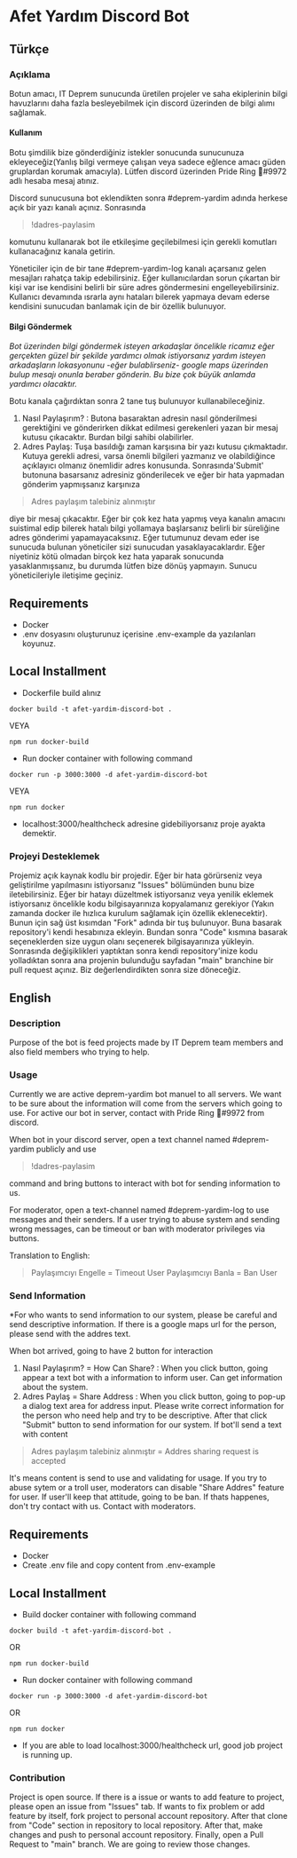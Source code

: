 # Afet Yardım Discord Bot

## Türkçe

### Açıklama

Botun amacı, IT Deprem sunucunda üretilen projeler ve saha ekiplerinin bilgi havuzlarını daha fazla besleyebilmek için discord üzerinden de bilgi alımı sağlamak.

#### Kullanım
Botu şimdilik bize gönderdiğiniz istekler sonucunda sunucunuza ekleyeceğiz(Yanlış bilgi vermeye çalışan veya sadece eğlence amacı güden gruplardan korumak amacıyla). Lütfen discord üzerinden Pride Ring 🌈#9972 adlı hesaba mesaj atınız. 

Discord sunucusuna bot eklendikten sonra #deprem-yardim adında herkese açık bir yazı kanalı açınız. Sonrasında
>!dadres-paylasim 

komutunu kullanarak bot ile etkileşime geçilebilmesi için gerekli komutları kullanacağınız kanala getirin. 

Yöneticiler için de bir tane #deprem-yardim-log kanalı açarsanız gelen mesajları rahatça takip edebilirsiniz. Eğer kullanıcılardan sorun çıkartan bir kişi var ise kendisini belirli bir süre adres göndermesini engelleyebilirsiniz. Kullanıcı devamında ısrarla aynı hataları bilerek yapmaya devam ederse kendisini sunucudan banlamak için de bir özellik bulunuyor.

#### Bilgi Göndermek
*Bot üzerinden bilgi göndermek isteyen arkadaşlar öncelikle ricamız eğer gerçekten güzel bir şekilde yardımcı olmak istiyorsanız yardım isteyen arkadaşların lokasyonunu -eğer bulablirseniz- google maps üzerinden bulup mesajı onunla beraber gönderin. Bu bize çok büyük anlamda yardımcı olacaktır.*

Botu kanala çağırdıktan sonra 2 tane tuş bulunuyor kullanabileceğiniz. 

1. Nasıl Paylaşırım? : Butona basaraktan adresin nasıl gönderilmesi gerektiğini ve gönderirken dikkat edilmesi gerekenleri yazan bir mesaj kutusu çıkacaktır. Burdan bilgi sahibi olabilirler.
2. Adres Paylaş: Tuşa basıldığı zaman karşısına bir yazı kutusu çıkmaktadır. Kutuya gerekli adresi, varsa önemli bilgileri yazmanız ve olabildiğince açıklayıcı olmanız önemlidir adres konusunda. Sonrasında'Submit' butonuna basarsanız adresiniz gönderilecek ve eğer bir hata yapmadan gönderim yapmışsanız karşınıza 

> Adres paylaşım talebiniz alınmıştır

diye bir mesaj çıkacaktır. Eğer bir çok kez hata yapmış veya kanalın amacını suistimal edip bilerek hatalı bilgi yollamaya başlarsanız belirli bir süreliğine adres gönderimi yapamayacaksınız. Eğer tutumunuz devam eder ise sunucuda bulunan yöneticiler sizi sunucudan yasaklayacaklardır. Eğer niyetiniz kötü olmadan birçok kez hata yaparak sonucunda yasaklanmışsanız, bu durumda lütfen bize dönüş yapmayın. Sunucu yöneticileriyle iletişime geçiniz.

## Requirements

* Docker
* .env dosyasını oluşturunuz içerisine .env-example da yazılanları koyunuz.

## Local Installment

* Dockerfile build alınız

```
docker build -t afet-yardim-discord-bot .
```
VEYA
```
npm run docker-build
```

* Run docker container with following command

```
docker run -p 3000:3000 -d afet-yardim-discord-bot
```
VEYA
```
npm run docker
```

* localhost:3000/healthcheck adresine gidebiliyorsanız proje ayakta demektir.


### Projeyi Desteklemek
Projemiz açık kaynak kodlu bir projedir. Eğer bir hata görürseniz veya geliştirilme yapılmasını istiyorsanız "Issues" bölümünden bunu bize iletebilirsiniz. Eğer bir hatayı düzeltmek istiyorsanız veya yenilik eklemek istiyorsanız öncelikle kodu bilgisayarınıza kopyalamanız gerekiyor (Yakın zamanda docker ile hızlıca kurulum sağlamak için özellik eklenecektir). Bunun için sağ üst kısımdan "Fork" adında bir tuş bulunuyor. Buna basarak repository'i kendi hesabınıza ekleyin. Bundan sonra "Code" kısmına basarak seçeneklerden size uygun olanı seçenerek bilgisayarınıza yükleyin. Sonrasında değişiklikleri yaptıktan sonra kendi repository'inize kodu yolladıktan sonra ana projenin bulunduğu sayfadan "main" branchine bir pull request açınız. Biz değerlendirdikten sonra size döneceğiz.

## English

### Description
Purpose of the bot is feed projects made by IT Deprem team members and also field members who trying to help.

### Usage
Currently we are active deprem-yardim bot manuel to all servers. We want to be sure about the information will come from the servers which going to use. For active our bot in server, contact with Pride Ring 🌈#9972 from discord.

When bot in your discord server, open a text channel named #deprem-yardim publicly and use

> !dadres-paylasim

command and bring buttons to interact with bot for sending information to us.

For moderator, open a text-channel named #deprem-yardim-log to use messages and their senders. If a user trying to abuse system and sending wrong messages, can be timeout or ban with moderator privileges via buttons. 

Translation to English:
> Paylaşımcıyı Engelle = Timeout User
> Paylaşımcıyı Banla = Ban User

### Send Information
*For who wants to send information to our system, please be careful and send descriptive information. If there is a google maps url for the person, please send with the addres text.

When bot arrived, going to have 2 button for interaction

1. Nasıl Paylaşırım? = How Can Share? : When you click button, going appear a text bot with a information to inform user. Can get information about the system.
2. Adres Paylaş = Share Address : When you click button, going to pop-up a dialog text area for address input. Please write correct information for the person who need help and try to be descriptive. After that click "Submit" button to send information for our system. If bot'll send a text with content

> Adres paylaşım talebiniz alınmıştır = Addres sharing request is accepted

It's means content is send to use and validating for usage. If you try to abuse sytem or a troll user, moderators can disable "Share Addres" feature for user. If user'll keep that attitude, going to be ban. If thats happenes, don't try contact with us. Contact with moderators.

## Requirements

* Docker
* Create .env file and copy content from .env-example

## Local Installment

* Build docker container with following command 

```
docker build -t afet-yardim-discord-bot .
```
OR
```
npm run docker-build
```

* Run docker container with following command

```
docker run -p 3000:3000 -d afet-yardim-discord-bot
```
OR
```
npm run docker
```

* If you are able to load localhost:3000/healthcheck url, good job project is running up.


### Contribution

Project is open source. If there is a issue or wants to add feature to project, please open an issue from "Issues" tab. If wants to fix problem or add feature by itself, fork project to personal account repository. After that clone from "Code" section in repository to local repository. After that, make changes and push to personal account repository. Finally, open a Pull Request to "main" branch. We are going to review those changes. 

